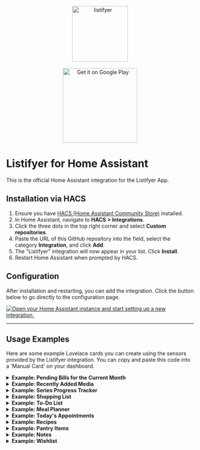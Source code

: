     
<p align="center">
  <img width="150" alt="listifyer" src="https://github.com/user-attachments/assets/93a023fa-3e92-4155-8bd4-e2a513ddd152">
  <br><br>
  <a href="https://play.google.com/store/apps/details?id=com.dimitri.listifyer" target="_blank">
    <img alt="Get it on Google Play" src="https://play.google.com/intl/en_us/badges/static/images/badges/en_badge_web_generic.png" width="200"/>
  </a>
</p>

  

# Listifyer for Home Assistant

This is the official Home Assistant integration for the Listifyer App.

## Installation via HACS

1.  Ensure you have [HACS (Home Assistant Community Store)](https://hacs.xyz/) installed.
2.  In Home Assistant, navigate to **HACS > Integrations**.
3.  Click the three dots in the top right corner and select **Custom repositories**.
4.  Paste the URL of this GitHub repository into the field, select the category **Integration**, and click **Add**.
5.  The "Listifyer" integration will now appear in your list. Click **Install**.
6.  Restart Home Assistant when prompted by HACS.

## Configuration

After installation and restarting, you can add the integration. Click the button below to go directly to the configuration page.

[![Open your Home Assistant instance and start setting up a new integration.](https://my.home-assistant.io/badges/config_flow_start.svg)](https://my.home-assistant.io/redirect/config_flow_start/?domain=listifyer)

---

## Usage Examples

Here are some example Lovelace cards you can create using the sensors provided by the Listifyer integration. You can copy and paste this code into a 'Manual Card' on your dashboard.

<details>
<summary><b>Example: Pending Bills for the Current Month</b></summary>

    type: markdown
    title: Pending Bills
    content: |
      {% set ns = namespace(bills=[]) %}
      {% for bill in state_attr('sensor.listifyer_bills', 'items') %}
        {% for date, paid in bill.paymentLog.items() %}
          {% if now().strftime('%Y-%m') in date and not paid %}
            {% set ns.bills = ns.bills + [bill] %}
          {% endif %}
        {% endfor %}
      {% endfor %}
      {% set sorted_bills = ns.bills | sort(attribute='dueDay') %}
      {% if sorted_bills | length > 0 %}
      {% for bill in sorted_bills -%}
      {{ bill.title }}: €{{ "%.2f"|format(bill.amount) }}
      {% endfor %}
      {% else %}
      No pending bills.
      {% endif %}

</details>

<details>
<summary><b>Example: Recently Added Media</b></summary>

    type: custom:mushroom-template-card
    primary: '{{ state_attr(''sensor.listifyer_media_items'', ''items'').title }}'
    secondary: '{{ state_attr(''sensor.listifyer_media_items'', ''items'').genre | default('''') }}'
    icon: >-
      {% set type = state_attr('sensor.listifyer_media_items', 'items').type %}
      {% if type == 'MOVIE' %} mdi:movie-roll
      {% elif type == 'SERIES' %} mdi:television-classic
      {% elif type == 'GAME' %} mdi:controller-classic
      {% elif type == 'PODCAST' %} mdi:podcast
      {% elif type == 'BOOK' %} mdi:book-open-page-variant
      {% elif type == 'MUSIC' %} mdi:music-note
      {% else %} mdi:star
      {% endif %}
    layout: vertical
    picture: '{{ state_attr(''sensor.listifyer_media_items'', ''items'').imageUrl }}'
    fill_container: true
    tap_action:
      action: url
      url_path: '{{ state_attr(''sensor.listifyer_media_items'', ''items'').sourceUrl }}'
    entity: sensor.listifyer_media_items

</details>

<details>
<summary><b>Example: Series Progress Tracker</b></summary>

    type: markdown
    title: Series I'm Watching
    icon: mdi:television-play
    content: |
      {% set ns = namespace(series_to_watch=[]) %}
      {% for item in state_attr('sensor.listifyer_media_items', 'items') %}
        {% if item.type == 'SERIES' and item.currentSeason is defined and item.currentEpisode is defined %}
          {% set ns.series_to_watch = ns.series_to_watch + [item] %}
        {% endif %}
      {% endfor %}
      {% set sorted_series = ns.series_to_watch | sort(attribute='title') %}
      {% if sorted_series | length > 0 %}
      <table>
      {% for serie in sorted_series %}
        <tr>
          <td style="padding-right: 15px; padding-bottom: 10px;">
            <img src="{{ serie.imageUrl }}" width="50" style="border-radius: 4px;">
          </td>
          <td valign="middle" style="padding-bottom: 10px;">
            <b>{{ serie.title }}</b><br>
            <font color="grey">S{{ '%02d' | format(serie.currentSeason) }}E{{ '%02d' | format(serie.currentEpisode) }}</font>
          </td>
        </tr>
      {% endfor %}
      </table>
      {% else %}
      You are not currently tracking any series.
      {% endif %}

</details>

<details>
<summary><b>Example: Shopping List</b></summary>

    type: markdown
    title: Shopping List
    icon: mdi:cart
    content: >-
      {% set ns = namespace(todo=[], done=[]) %}
      {% set all_items = state_attr('sensor.listifyer_shopping_list', 'items') %}
      {%- for item in all_items -%}
        {%- if item.isChecked | default(false) -%}
          {%- set ns.done = ns.done + [item] -%}
        {%- else -%}
          {%- set ns.todo = ns.todo + [item] -%}
        {%- endif -%}
      {%- endfor -%}
      {%- if all_items | length > 0 -%}
        {%- for category in ns.todo | groupby('category') | sort(attribute='grouper') -%}
          <h4 style="margin-bottom: 2px; margin-top: 15px;">{{ category.grouper }}</h4>
          {%- for item in category.list -%}
            <div style="padding-left: 5px; padding-top: 5px; font-size: 16px;">
              ☐ {{ item.name }}
            </div>
          {%- endfor -%}
        {%- endfor -%}
        {%- if ns.done | length > 0 -%}
          <hr style="border: 1px solid #282828; margin-top: 25px; margin-bottom: 0px;">
          <details style="margin-top: 15px;">
            <summary>✅ Checked ({{ ns.done | length }})</summary>
            {%- for item in ns.done -%}
              <div style="padding-left: 5px; padding-top: 5px; font-size: 15px;">
                 <span style="color: grey; text-decoration: line-through;">{{ item.name }}</span>
              </div>
            {%- endfor -%}
          </details>
        {%- endif -%}
      {%- else -%}
        🎉 The shopping list is empty!
      {%- endif -%}

</details>

<details>
<summary><b>Example: To-Do List</b></summary>

    type: markdown
    title: To-Do List
    icon: mdi:check-circle-outline
    content: >-
      {% set ns = namespace(todo=[], done=[]) %}
      {% set all_items = state_attr('sensor.listifyer_todo_list', 'items') %}
      {%- for item in all_items -%}
        {%- if item.isDone | default(false) -%}
          {%- set ns.done = ns.done + [item] -%}
        {%- else -%}
          {%- set ns.todo = ns.todo + [item] -%}
        {%- endif -%}
      {%- endfor -%}
      {%- if all_items | length > 0 -%}
        {%- for category in ns.todo | groupby('category') | sort(attribute='grouper') -%}
          <h4 style="margin-bottom: 5px; margin-top: 15px;">{{ category.grouper }}</h4>
          {%- for task in category.list | sort(attribute='task') -%}
            <div style="padding-bottom: 12px; margin-bottom: 12px; {% if not loop.last %} border-bottom: 1px solid #393939; {% endif %}">
              <div style="padding-top: 8px;">
                <b style="font-size: 16px;">☐ {{ task.task }}</b>
              </div>
              {%- if task.dueDate is defined and task.dueDate is not none -%}
                <div style="padding-left: 25px; padding-top: 4px; color: grey; font-size: 14px;">
                  🗓️ Due: {{ as_timestamp(task.dueDate) | timestamp_custom('%-d %B %Y') }}
                </div>
              {%- endif -%}
              {%- if task.subTasks is defined and task.subTasks | count > 0 -%}
                {%- for subtask in task.subTasks -%}
                  <div style="padding-left: 25px; padding-top: 5px;">
                    {%- if subtask.isChecked | default(false) -%}
                      <span style="color: grey; text-decoration: line-through;">✅ {{ subtask.text }}</span>
                    {%- else -%}
                      <span>☐ {{ subtask.text }}</span>
                    {%- endif -%}
                  </div>
                {%- endfor -%}
              {%- endif -%}
            </div>
          {%- endfor -%}
        {%- endfor -%}
        {%- if ns.done | length > 0 -%}
          <hr style="border: 1px solid #282828; margin-top: 25px; margin-bottom: 0px;">
          <details style="margin-top: 15px;">
            <summary>✅ Completed ({{ ns.done | length }})</summary>
            {%- for task in ns.done | sort(attribute='task') -%}
              <div style="padding-left: 5px; padding-top: 8px;">
                 <span style="color: grey; text-decoration: line-through;">{{ task.task }}</span>
              </div>
            {%- endfor -%}
          </details>
        {%- endif -%}
      {%- else -%}
        🎉 Your to-do list is empty!
      {%- endif -%}

</details>

<details>
<summary><b>Example: Meal Planner</b></summary>

    type: markdown
    title: Meal Plan
    icon: mdi:silverware-fork-knife
    content: >-
      {% set meal_plan_item = state_attr('sensor.listifyer_meal_plan', 'item') -%}
      {% if meal_plan_item and meal_plan_item.plan -%}
        {% set plan_data = meal_plan_item.plan -%}
        {% set week_number = meal_plan_item.planForWeek -%}
        {% set day_order = ['MONDAY', 'TUESDAY', 'WEDNESDAY', 'THURSDAY', 'FRIDAY', 'SATURDAY', 'SUNDAY'] -%}
        {% set day_names = {'MONDAY': 'Monday', 'TUESDAY': 'Tuesday', 'WEDNESDAY': 'Wednesday', 'THURSDAY': 'Thursday', 'FRIDAY': 'Friday', 'SATURDAY': 'Saturday', 'SUNDAY': 'Sunday'} -%}
        {% set meal_order = ['BREAKFAST', 'LUNCH', 'DINNER'] -%}
        {% set meal_icons = {'BREAKFAST': 'mdi:weather-sunset', 'LUNCH': 'mdi:white-balance-sunny', 'DINNER': 'mdi:weather-night'} -%}
        <h2 style="text-align:center; margin-bottom: 20px;">Week {{ week_number }}</h2>
        {% for day_key in day_order -%}
          {% if plan_data[day_key] is defined -%}
            <h3 style="margin-top: 20px;">{{ day_names[day_key] }}</h3>
            <table style="width: 100%; border-collapse: collapse;">
            {%- for meal_key in meal_order -%}
              {%- if plan_data[day_key][meal_key] is defined and plan_data[day_key][meal_key] | count > 0 -%}
                {%- set recipe = plan_data[day_key][meal_key] -%}
                <tr style="border-bottom: 1px solid #393939;">
                  <td style="width: 30px; text-align: center; padding: 10px 5px 10px 0px;"><ha-icon icon="{{ meal_icons[meal_key] }}" style="color: grey;"></ha-icon></td>
                  <td style="width: 60px; padding: 10px 10px 10px 5px;"><img src="{{ recipe.imageIdentifier }}" width="50" style="border-radius: 4px; display: block;"></td>
                  <td style="vertical-align: middle; font-size: 14px; white-space: normal;">{{ recipe.title }}</td>
                </tr>
              {%- endif -%}
            {%- endfor -%}
            </table>
          {%- endif -%}
        {%- endfor -%}
      {% else -%}
        🍴 There is no meal plan for this week yet.
      {%- endif %}

</details>

<details>
<summary><b>Example: Today's Appointments</b></summary>

    type: markdown
    content: >
      {% set today_str = now().strftime('%Y-%-m-%d') %}
      {% set now_dt = now() %}
      {% set appointments = state_attr('sensor.listifyer_appointments', 'items')
                           | selectattr('date', 'eq', today_str)
                           | sort(attribute='startTime')
                           | list %}
      {% set found_next = namespace(value=false) %}

      **Today, {{ now().strftime('%-d %B %Y') }}**

      {% if appointments %}
        {% for item in appointments %}
          {% set naive_start_dt = strptime(item.date ~ ' ' ~ item.startTime, '%Y-%m-%d %H:%M') %}
          {% set naive_end_dt = strptime(item.date ~ ' ' ~ item.endTime, '%Y-%m-%d %H:%M') %}
          {% if item.endTime < item.startTime %}
            {% set naive_end_dt = naive_end_dt + timedelta(days=1) %}
          {% endif %}
          {% set start_dt = naive_start_dt.replace(tzinfo=now_dt.tzinfo) %}
          {% set end_dt = naive_end_dt.replace(tzinfo=now_dt.tzinfo) %}
          {% set is_in_progress = start_dt <= now_dt and end_dt > now_dt %}
          {% set is_past = end_dt <= now_dt %}
          {% set is_next = not found_next.value and start_dt > now_dt %}

          {% if is_in_progress %}
      🟢 **{{ item.startTime }} - {{ item.endTime }}** (In progress)
      *{{ item.title | replace('"', '') }}*
            {% set found_next.value = true %}
          {% elif is_past %}
      ✅ **{{ item.startTime }} - {{ item.endTime }}** (Finished)
      *{{ item.title | replace('"', '') }}*
          {% elif is_next %}
      ⏰ **{{ item.startTime }} - {{ item.endTime }}** (Next up)
      *{{ item.title | replace('"', '') }}*
            {% set found_next.value = true %}
          {% else %}
      🗓️ **{{ item.startTime }} - {{ item.endTime }}**
      *{{ item.title | replace('"', '') }}*
          {% endif %}
          {% if not loop.last %}
      ---
          {% endif %}
        {% endfor %}
      {% else %}
        🗓️ *No appointments for today.*
      {% endif %}

</details>

<details>
<summary><b>Example: Recipes</b></summary>

    type: markdown
    content: >
      # 🍽️ Recipes
      _Click on a recipe to expand._
      ---
      {% for recipe in state_attr('sensor.listifyer_recipes', 'items') | sort(attribute='title') %}
      <details>
        <summary><b>{{ recipe.title }}</b></summary>
        {% if 'imageIdentifier' in recipe and recipe.imageIdentifier and recipe.imageIdentifier.startswith('http') %}
        ![{{ recipe.title }}]({{ recipe.imageIdentifier }})
        {% endif %}
        ### 🥕 Ingredients
        {% for line in recipe.ingredients.split('\n') if line|trim != '' %}
        - {{ line | regex_replace('<[^>]+>', '') | trim }}
        {% endfor %}
        ### 👨‍🍳 Instructions
        {% for step in recipe.instructions.split('\n') if step|trim != '' %}
        {{ loop.index }}. {{ step | regex_replace('<[^>]+>', '') | trim }}
        {% endfor %}
        {% if 'sourceUrl' in recipe and recipe.sourceUrl %}
        🔗 [View original recipe]({{ recipe.sourceUrl }})
        {% endif %}
      </details>
      <hr>
      {% endfor %}

</details>

<details>
<summary><b>Example: Pantry Items</b></summary>

    type: markdown
    title: Pantry Items
    content: |
      {% for item in state_attr('sensor.listifyer_pantry_items', 'items') %}
      - {{ item.name | trim }}: {{ item.quantity }}
      {% endfor %}

</details>

<details>
<summary><b>Example: Notes</b></summary>

    type: markdown
    title: Notes
    content: |
      {% for note in state_attr('sensor.listifyer_notes', 'items') %}
      {% if note.get('status') != 'ARCHIVED' %}
      {% if not loop.first %}
      ***
      {% endif %}
      **{% if note.get('isPinned') %}📌 {% endif %}{{ note.title }}**
      {{ note.content | replace('\n', '  \n') }}
      {% if note.tags %}
      > _#{{ note.tags | join(' #') }}_
      {% endif %}
      {% endif %}
      {% endfor %}

</details>

<details>
<summary><b>Example: Wishlist</b></summary>

    type: markdown
    title: Wishlist
    content: |
      {% for item in state_attr('sensor.listifyer_wishlist', 'items') %}
        {% if not loop.first %}
        ***
        {% endif %}
        <a href="{{ item.sourceUrl }}" target="_blank" style="text-decoration: none; color: var(--primary-text-color); display: block; overflow: auto;">
          <img src="{{ item.imageIdentifier }}" style="float: left; width: 100px; border-radius: 5px; margin-right: 12px; margin-bottom: 4px;">
          <b>{{ item.name }}</b>
          <br>
          <small>{{ item.description }}</small>
        </a>
      {% endfor %}

</details>
